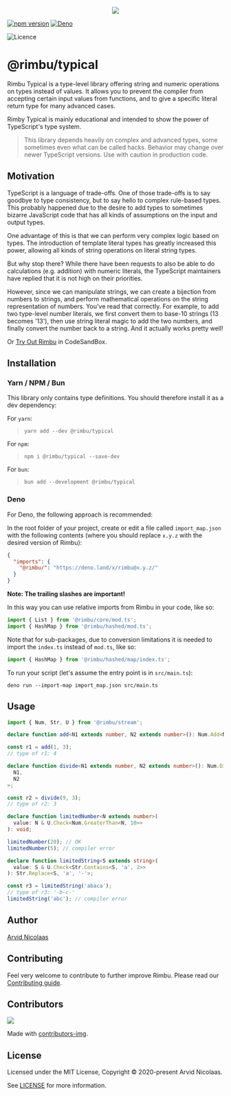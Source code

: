<p align="center">
    <img src="https://github.com/rimbu-org/rimbu/raw/main/assets/rimbu_logo.svg" />
</p>

[![npm version](https://badge.fury.io/js/@rimbu%2Ftypical.svg)](https://www.npmjs.com/package/@rimbu/typical) [![Deno](https://shield.deno.dev/x/rimbu)](http://deno.land/x/rimbu)

![Licence](https://img.shields.io/github/license/rimbu-org/rimbu)

# @rimbu/typical

Rimbu Typical is a type-level library offering string and numeric operations on types instead of values. It allows you to prevent the compiler from accepting certain
input values from functions, and to give a specific literal return type for many advanced cases.

Rimby Typical is mainly educational and intended to show the power of TypeScript's type system.

> This library depends heavily on complex and advanced types, some sometimes even what can be called hacks. Behavior may change over newer TypeScript versions. Use with caution in production code.

## Motivation

TypeScript is a language of trade-offs. One of those trade-offs is to say goodbye to type consistency, but to say hello to complex rule-based types. This probably
happened due to the desire to add types to sometimes bizarre JavaScript code that has all kinds of assumptions on the input and output types.

One advantage of this is that we can perform very complex logic based on types. The introduction of template literal types has greatly increased this power, allowing
all kinds of string operations on literal string types.

But why stop there? While there have been requests to also be able to do calculations (e.g. addition) with numeric literals, the TypeScript maintainers have replied
that it is not high on their priorities.

However, since we can manipulate strings, we can create a bijection from numbers to strings, and perform mathematical operations on the string representation of numbers.
You've read that correctly. For example, to add two type-level number literals, we first convert them to base-10 strings (13 becomes '13'), then use string literal
magic to add the two numbers, and finally convert the number back to a string. And it actually works pretty well!

Or [Try Out Rimbu](https://codesandbox.io/s/github/vitoke/rimbu-sandbox/tree/main?previewwindow=console&view=split&editorsize=65&moduleview=1&module=/src/typical/num.ts) in CodeSandBox.

## Installation

### Yarn / NPM / Bun

This library only contains type definitions. You should therefore install it as a dev dependency:

For `yarn`:

> `yarn add --dev @rimbu/typical`

For `npm`:

> `npm i @rimbu/typical --save-dev`

For `bun`:

> `bun add --development @rimbu/typical`

### Deno

For Deno, the following approach is recommended:

In the root folder of your project, create or edit a file called `import_map.json` with the following contents (where you should replace `x.y.z` with the desired version of Rimbu):

```json
{
  "imports": {
    "@rimbu/": "https://deno.land/x/rimbu@x.y.z/"
  }
}
```

**Note: The trailing slashes are important!**

In this way you can use relative imports from Rimbu in your code, like so:

```ts
import { List } from '@rimbu/core/mod.ts';
import { HashMap } from '@rimbu/hashed/mod.ts';
```

Note that for sub-packages, due to conversion limitations it is needed to import the `index.ts` instead of `mod.ts`, like so:

```ts
import { HashMap } from '@rimbu/hashed/map/index.ts';
```

To run your script (let's assume the entry point is in `src/main.ts`):

`deno run --import-map import_map.json src/main.ts`

## Usage

```ts
import { Num, Str, U } from '@rimbu/stream';

declare function add<N1 extends number, N2 extends number>(): Num.Add<N1, N2>;

const r1 = add(1, 3);
// type of r1: 4

declare function divide<N1 extends number, N2 extends number>(): Num.Div<
  N1,
  N2
>;

const r2 = divide(9, 3);
// type of r2: 3

declare function limitedNumber<N extends number>(
  value: N & U.Check<Num.GreaterThan<N, 10>>
): void;

limitedNumber(20); // OK
limitedNumber(5); // compiler error

declare function limitedString<S extends string>(
  value: S & U.Check<Str.Contains<S, 'a', 2>>
): Str.Replace<S, 'a', '-'>;

const r3 = limitedString('abaca');
// type of r3: '-b-c-'
limitedString('abc'); // compiler error
```

## Author

[Arvid Nicolaas](https://github.com/vitoke)

## Contributing

Feel very welcome to contribute to further improve Rimbu. Please read our [Contributing guide](https://github.com/rimbu-org/rimbu/blob/main/CONTRIBUTING.md).

## Contributors

<img src = "https://contrib.rocks/image?repo=rimbu-org/rimbu"/>

Made with [contributors-img](https://contrib.rocks).

## License

Licensed under the MIT License, Copyright © 2020-present Arvid Nicolaas.

See [LICENSE](./LICENSE) for more information.
